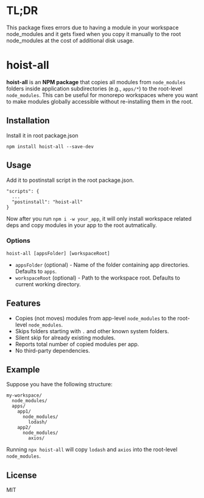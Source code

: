 TL;DR
=========

This package fixes errors due to having a module in your workspace node_modules and it gets fixed when you copy it manually to the root node_modules at the cost of additional disk usage.

hoist-all
=========

**hoist-all** is an **NPM package** that copies all modules from `node_modules` folders inside application subdirectories (e.g., `apps/*`) to the root-level `node_modules`. This can be useful for monorepo workspaces where you want to make modules globally accessible without re-installing them in the root.

Installation
------------

Install it in root package.json

    npm install hoist-all --save-dev


Usage
-----

Add it to postinstall script in the root package.json.

    "scripts": {
      ...
      "postinstall": "hoist-all" 
    }

Now after you run `npm i -w your_app`, it will only install workspace related deps and copy modules in your app to the root autmatically.

### Options

    hoist-all [appsFolder] [workspaceRoot]


*   `appsFolder` (optional) - Name of the folder containing app directories. Defaults to `apps`.
*   `workspaceRoot` (optional) - Path to the workspace root. Defaults to current working directory.

Features
--------

*   Copies (not moves) modules from app-level `node_modules` to the root-level `node_modules`.
*   Skips folders starting with `.` and other known system folders.
*   Silent skip for already existing modules.
*   Reports total number of copied modules per app.
*   No third-party dependencies.

Example
-------

Suppose you have the following structure:

    my-workspace/
      node_modules/
      apps/
        app1/
          node_modules/
            lodash/
        app2/
          node_modules/
            axios/


Running `npx hoist-all` will copy `lodash` and `axios` into the root-level `node_modules`.

License
-------

MIT
